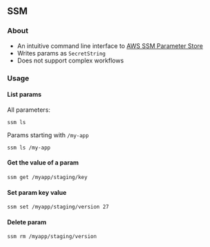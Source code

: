 ## SSM
### About
* An intuitive command line interface to [AWS SSM Parameter Store](https://docs.aws.amazon.com/systems-manager/latest/userguide/what-is-systems-manager.html) 
* Writes params as `SecretString`
* Does not support complex workflows

### Usage
#### List params
All parameters:
```
ssm ls
```

Params starting with `/my-app`
```
ssm ls /my-app
```

#### Get the value of a param
```
ssm get /myapp/staging/key
```

#### Set param key value
```
ssm set /myapp/staging/version 27
```

#### Delete param
```
ssm rm /myapp/staging/version
```